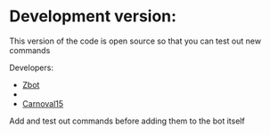 # Development version:
This version of the code is open source so that you can test out new commands

Developers:
- [Zbot](https://github.com/ZbotDyn0)
-
- [Carnoval15](https://github.com/Carnoval15)

Add and test out commands before adding them to the bot itself
